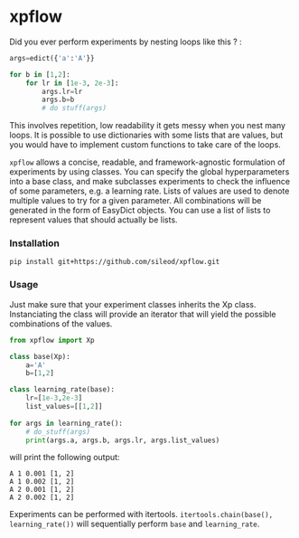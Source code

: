 # xpflow

Did you ever perform experiments by nesting loops like this ? :
```python
args=edict({'a':'A'}}

for b in [1,2]:
    for lr in [1e-3, 2e-3]:
        args.lr=lr
        args.b=b
        # do stuff(args)
```
This involves repetition, low readability it gets messy when you nest many loops.
It is possible to use dictionaries with some lists that are values, but you would have to implement custom functions to take care of the loops.

`xpflow` allows a concise, readable, and framework-agnostic formulation of experiments by using classes. You can specify the global hyperparameters into a base class, and make subclasses experiments to check the influence of some parameters, e.g. a learning rate. Lists of values are used to denote multiple values to try for a given parameter. All combinations will be generated in the form of EasyDict objects. You can use a list of lists to represent values that should actually be lists.

### Installation
```
pip install git+https://github.com/sileod/xpflow.git 
```


### Usage
Just make sure that your experiment classes inherits the Xp class. Instanciating the class will provide an iterator that will yield the possible combinations of the values.

```python
from xpflow import Xp

class base(Xp):
    a='A'
    b=[1,2]

class learning_rate(base):
    lr=[1e-3,2e-3]
    list_values=[[1,2]]
    
for args in learning_rate():
    # do_stuff(args)
    print(args.a, args.b, args.lr, args.list_values)
```
will print the following output:
```
A 1 0.001 [1, 2]
A 1 0.002 [1, 2]
A 2 0.001 [1, 2]
A 2 0.002 [1, 2]
```

Experiments can be performed with itertools. `itertools.chain(base(), learning_rate())` will sequentially perform `base` and `learning_rate`. 
